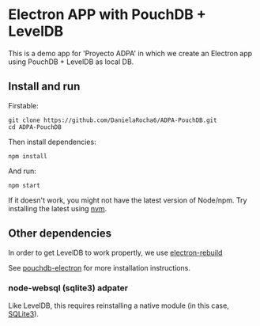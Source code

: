 # Electron APP with PouchDB + LevelDB

This is a demo app for 'Proyecto ADPA' in which we create an Electron app using PouchDB + LevelDB as local DB.

## Install and run

Firstable:

    git clone https://github.com/DanielaRocha6/ADPA-PouchDB.git
    cd ADPA-PouchDB

Then install dependencies:

    npm install

And run:

    npm start

If it doesn't work, you might not have the latest version of Node/npm. Try installing the latest using [nvm](https://github.com/creationix/nvm).

## Other dependencies

In order to get LevelDB to work propertly, we use [electron-rebuild](https://github.com/electron/electron-rebuild)

See [pouchdb-electron](https://github.com/nolanlawson/pouchdb-electron) for more installation instructions.

### node-websql (sqlite3) adpater

Like LevelDB, this requires reinstalling a native module (in this case, [SQLite3](https://github.com/mapbox/node-sqlite3)).
